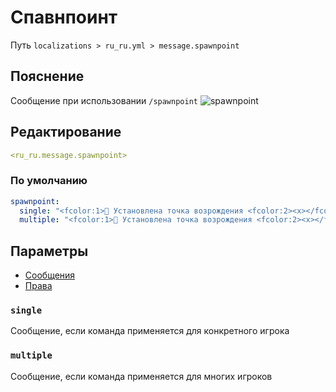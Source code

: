 # Спавнпоинт
Путь `localizations > ru_ru.yml > message.spawnpoint`

## Пояснение
Сообщение при использовании `/spawnpoint`
![spawnpoint](/spawnpoint.png)

## Редактирование
```yaml
<ru_ru.message.spawnpoint>
```

### По умолчанию
```yaml
spawnpoint:
  single: "<fcolor:1>🛌 Установлена точка возрождения <fcolor:2><x></fcolor:2>, <fcolor:2><y></fcolor:2>, <fcolor:2><z></fcolor:2> [<fcolor:2><angle></fcolor:2>] в <fcolor:2><world></fcolor:2> для <display_name>"
  multiple: "<fcolor:1>🛌 Установлена точка возрождения <fcolor:2><x></fcolor:2>, <fcolor:2><y></fcolor:2>, <fcolor:2><z></fcolor:2> [<fcolor:2><angle></fcolor:2>] в <fcolor:2><world></fcolor:2> для <fcolor:2><count></fcolor:2> игроков"
```

## Параметры

- [Сообщения](/docs/message/spawnpoint/)
- [Права](/docs/permission/message/spawnpoint/)

### `single`

Сообщение, если команда применяется для конкретного игрока

### `multiple`

Сообщение, если команда применяется для многих игроков